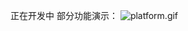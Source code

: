 正在开发中
部分功能演示：
![platform.gif](https://cdn.nlark.com/yuque/0/2022/gif/10356921/1665458124521-e799ee6f-061d-41ac-96bb-8ecb0dc2780f.gif)